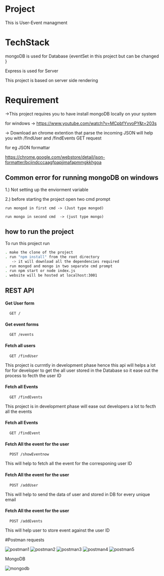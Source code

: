 
# Project

This is User-Event managment 


# TechStack

mongoDB is used for Database {eventSet in this project but can be changed }

Express is used for Server

This project is based on server side rendering 


# Requirement  

->This project requires you to have install mongoDB locally on your system

for windows -> https://www.youtube.com/watch?v=MCpbfYvvoPY&t=203s

-> Download an chrome extention that parse the incoming JSON will help you with
/findUser and /findEvents GET request 

for eg JSON formattar

 https://chrome.google.com/webstore/detail/json-formatter/bcjindcccaagfpapjjmafapmmgkkhgoa

## Common error for running mongoDB on windows

 1.) Not setting up the enviorment variable 

 2.) before starting the project open two cmd prompt 

    run mongod in first cmd -> (Just type mongod)

    run mongo in second cmd  -> (just type mongo)

   
    


## how to run the project

To run this project run

```bash
. make the clone of the project
. run "npm install" from the root directory
   -> it will download all the dependencies required
. run mongod and mongo in two separate cmd prompt    
. run npm start or node index.js
. website will be hosted at localhost:3001

```


## REST API

#### Get User form 

```http
  GET /
```

#### Get event forms 

```http
  GET /events
```
 

#### Fetch all users

```http
  GET /findUser
```
This project is currntly in development phase hence this api will helps a lot for for developer to get the all user stored in the Database so it ease out the process to fecth the user ID

#### Fetch all Events

```http
  GET /findEvents
``` 
This project is in development phase will ease out developers a lot to fecth all the events


#### Fetch all Events

```http
  GET /findEvent
``` 



#### Fetch All the event for the user

```http
  POST /showEventnow
``` 

This will help to fetch all the event for the corresponing user ID


#### Fetch All the event for the user

```http
  POST /addUser
``` 
This will help to send the data of user and stored in DB for every unique email

#### Fetch All the event for the user

```http
  POST /addEvents
```

This will help user to store event against the user ID



#Postman requests

![postman1](https://user-images.githubusercontent.com/75625374/149886990-883f9ef7-f8df-4059-9e32-88ede6fa0a15.jpeg)
![postman2](https://user-images.githubusercontent.com/75625374/149887015-3de6cb5e-28e5-4b03-bdd9-be223b576e92.jpeg)
![postman3](https://user-images.githubusercontent.com/75625374/149887045-0412b170-5733-4826-949a-04157b41a1fa.jpeg)
![postman4](https://user-images.githubusercontent.com/75625374/149887056-56e0df35-3949-45e1-8a9b-db85023d079d.jpeg)
![postman5](https://user-images.githubusercontent.com/75625374/149887066-027784c4-82b5-4d19-ae01-e9f37135cc39.jpeg)

MongoDB 

![mongodb](https://user-images.githubusercontent.com/75625374/149932202-8d6bb7d2-6666-4862-9e8d-dc4fa65d3602.jpg)


